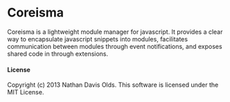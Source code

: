 Coreisma
========

Coreisma is a lightweight module manager for javascript.  It provides a clear way to encapsulate javascript snippets into modules, facilitates communication between modules through event notifications, and exposes shared code in through extensions.

#### License
Copyright (c) 2013 Nathan Davis Olds. This software is licensed under the MIT License.
